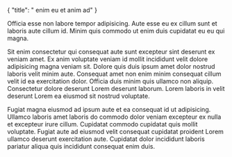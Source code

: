 {
  "title": " enim eu et anim ad"
}

Officia esse non labore tempor adipisicing. Aute esse eu ex cillum sunt et laboris aute cillum id. Minim quis commodo ut enim duis cupidatat eu eu qui magna.

Sit enim consectetur qui consequat aute sunt excepteur sint deserunt ex veniam amet. Ex anim voluptate veniam id mollit incididunt velit dolore adipisicing magna veniam sit. Dolore quis duis ipsum amet dolor nostrud laboris velit minim aute. Consequat amet non enim minim consequat cillum velit id ea exercitation dolor. Officia duis minim quis ullamco non aliquip. Consectetur dolore deserunt Lorem deserunt laborum. Lorem laboris in velit deserunt Lorem ea eiusmod sit nostrud voluptate.

Fugiat magna eiusmod ad ipsum aute et ea consequat id ut adipisicing. Ullamco laboris amet laboris do commodo dolor veniam excepteur ex nulla et excepteur irure cillum. Cupidatat commodo cupidatat quis mollit voluptate. Fugiat aute ad eiusmod velit consequat cupidatat proident Lorem ullamco deserunt exercitation aute. Cupidatat dolor incididunt laboris pariatur aliqua quis incididunt consequat enim duis.